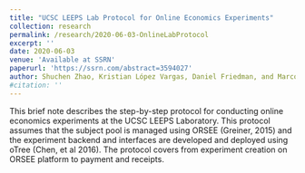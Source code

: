 ```yaml
---
title: "UCSC LEEPS Lab Protocol for Online Economics Experiments"
collection: research
permalink: /research/2020-06-03-OnlineLabProtocol
excerpt: ''
date: 2020-06-03
venue: 'Available at SSRN'
paperurl: 'https://ssrn.com/abstract=3594027'
author: Shuchen Zhao, Kristian López Vargas, Daniel Friedman, and Marco Gutierrez
#citation: ''
---
```


This brief note describes the step-by-step protocol for conducting online economics experiments at the UCSC LEEPS Laboratory. This protocol assumes that the subject pool is managed using ORSEE (Greiner, 2015) and the experiment backend and interfaces are developed and deployed using oTree (Chen, et al 2016). The protocol covers from experiment creation on ORSEE platform to payment and receipts.
